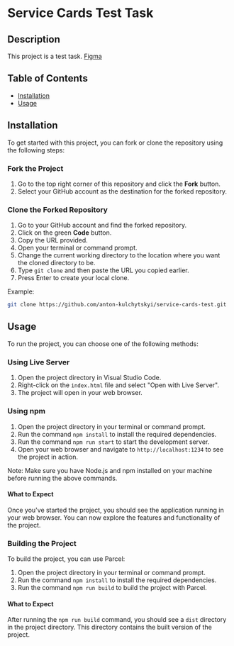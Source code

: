# Service Cards Test Task

## Description

This project is a test task. [Figma](https://www.figma.com/design/cvf00X8vdTaZs27mgbUAds/Test-task?node-id=0%3A1&t=e2yX7g5RTskDto4K-1)

## Table of Contents

- [Installation](#installation)
- [Usage](#usage)

## Installation

To get started with this project, you can fork or clone the repository using the following steps:

### Fork the Project

1. Go to the top right corner of this repository and click the **Fork** button.
2. Select your GitHub account as the destination for the forked repository.

### Clone the Forked Repository

1. Go to your GitHub account and find the forked repository.
2. Click on the green **Code** button.
3. Copy the URL provided.
4. Open your terminal or command prompt.
5. Change the current working directory to the location where you want the cloned directory to be.
6. Type `git clone` and then paste the URL you copied earlier.
7. Press Enter to create your local clone.

Example:

```bash
git clone https://github.com/anton-kulchytskyi/service-cards-test.git
```

## Usage

To run the project, you can choose one of the following methods:

### Using Live Server

1. Open the project directory in Visual Studio Code.
2. Right-click on the `index.html` file and select "Open with Live Server".
3. The project will open in your web browser.

### Using npm

1. Open the project directory in your terminal or command prompt.
2. Run the command `npm install` to install the required dependencies.
3. Run the command `npm run start` to start the development server.
4. Open your web browser and navigate to `http://localhost:1234` to see the project in action.

Note: Make sure you have Node.js and npm installed on your machine before running the above commands.

#### What to Expect

Once you've started the project, you should see the application running in your web browser. You can now explore the features and functionality of the project.

### Building the Project

To build the project, you can use Parcel:

1. Open the project directory in your terminal or command prompt.
2. Run the command `npm install` to install the required dependencies.
3. Run the command `npm run build` to build the project with Parcel.

#### What to Expect

After running the `npm run build` command, you should see a `dist` directory in the project directory. This directory contains the built version of the project.
